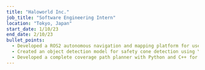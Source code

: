 ```yaml
---
title: "Haloworld Inc."
job_title: "Software Engineering Intern"
location: "Tokyo, Japan"
start_date: 1/10/23
end_date: 2/10/23
bullet_points:
  - Developed a ROS2 autonomous navigation and mapping platform for use in construction sites.
  - Created an object detection model for safety cone detection using YOLOv5.
  - Developed a complete coverage path planner with Python and C++ for use in robotic sweeper applications.
---
```


